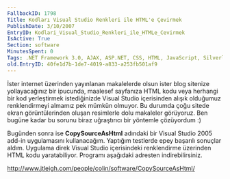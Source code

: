 ```yaml
---
FallbackID: 1798
Title: Kodları Visual Studio Renkleri ile HTML'e Çevirmek
PublishDate: 3/10/2007
EntryID: Kodlari_Visual_Studio_Renkleri_ile_HTMLe_Cevirmek
IsActive: True
Section: software
MinutesSpent: 0
Tags: .NET Framework 3.0, AJAX, ASP.NET, CSS, HTML, JavaScript, Silverlight, Visual Basic 2005, Visual Studio 2005, Visual Basic .NET
old.EntryID: 40fe1d7b-1de7-4019-a833-a253fb501af9
---
```

İster internet üzerinden yayınlanan makalelerde olsun ister blog
sitenize yollayacağınız bir ipucunda, maalesef sayfanıza HTML kodu veya
herhangi bir kod yerleştirmek istediğinizde Visual Studio içerisinden
alışık olduğumuz renklendirmeyi almamız pek mümkün olmuyor. Bu durumda
çoğu sitede ekran görüntülerinden oluşan resimlerle dolu makaleler
görüyoruz. Ben bugüne kadar bu sorunu biraz uğraştırıcı bir yöntemle
çözüyordum :)

Bugünden sonra ise **CopySourceAsHtml** adındaki bir Visual Studio 2005
add-in uygulamasını kullanacağım. Yaptığım testlerde epey başarılı
sonuçlar aldım. Uygulama direk Visual Studio içerisindeki renklendirme
üzerinden HTML kodu yaratabiliyor. Programı aşağıdaki adresten
indirebilirsiniz.

<http://www.jtleigh.com/people/colin/software/CopySourceAsHtml/>


